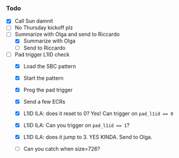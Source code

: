 ### Todo

- [x] Call Sun damnit
- [ ] No Thursday kickoff plz
- [ ] Summarize with Olga and send to Riccardo
   - [x] Summarize with Olga
   - [ ] Send to Riccardo
- [ ] Pad trigger L1ID check
   - [x] Load the SBC pattern
   - [x] Start the pattern
   - [x] Prog the pad trigger
   - [x] Send a few ECRs
   - [x] L1ID ILA: does it reset to 0? Yes! Can trigger on `pad_l1id == 0`
   - [x] L1ID ILA: Can you trigger on `pad_l1id == 1`?
   - [x] L1ID ILA: does it jump to 3. YES KINDA. Send to Olga.
   - [ ] Can you catch when size=726?
   
